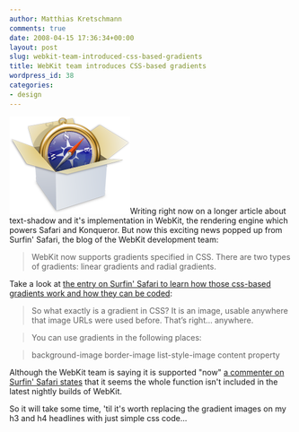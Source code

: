 ```yaml
---
author: Matthias Kretschmann
comments: true
date: 2008-04-15 17:36:34+00:00
layout: post
slug: webkit-team-introduced-css-based-gradients
title: WebKit team introduces CSS-based gradients
wordpress_id: 38
categories:
- design
---
```


![WebKit](/media/webkit.png)Writing right now on a longer article about text-shadow and it's implementation in WebKit, the rendering engine which powers Safari and Konqueror. But now this exciting news popped up from Surfin' Safari, the blog of the WebKit development team:



> WebKit now supports gradients specified in CSS. There are two types of gradients: linear gradients and radial gradients.



Take a look at [the entry on Surfin' Safari to learn how those css-based gradients work and how they can be coded](http://webkit.org/blog/175/introducing-css-gradients/):



> So what exactly is a gradient in CSS? It is an image, usable anywhere that image URLs were used before. That’s right… anywhere.
> 
> 


> 
> You can use gradients in the following places:
> 
> 


> 
> background-image
border-image
list-style-image
content property



Although the WebKit team is saying it is supported "now" [a commenter on Surfin' Safari states](http://webkit.org/blog/175/introducing-css-gradients/#comment-24343) that it seems the whole function isn't included in the latest nightly builds of WebKit.

So it will take some time, 'til it's worth replacing the gradient images on my h3 and h4 headlines with just simple css code...
